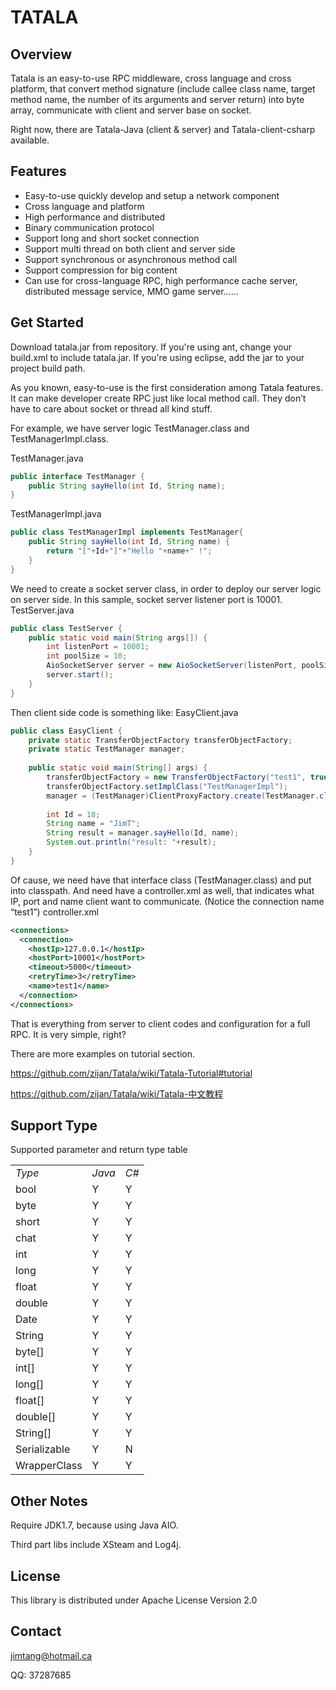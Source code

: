 # TATALA

## Overview
Tatala is an easy-to-use RPC middleware, cross language and cross platform, that convert method signature (include callee class name, target method name, the number of its arguments and server return) into byte array, communicate with client and server base on socket.

Right now, there are Tatala-Java (client & server) and Tatala-client-csharp available.

## Features
* Easy-to-use quickly develop and setup a network component
* Cross language and platform
* High performance and distributed
* Binary communication protocol
* Support long and short socket connection
* Support multi thread on both client and server side
* Support synchronous or asynchronous method call
* Support compression for big content
* Can use for cross-language RPC, high performance cache server, distributed message service, MMO game server……

## Get Started
Download tatala.jar from repository. If you're using ant, change your build.xml to include tatala.jar. If you're using eclipse, add the jar to your project build path.

As you known, easy-to-use is the first consideration among Tatala features. It can make developer create RPC just like local method call. They don’t have to care about socket or thread all kind stuff.

For example, we have server logic TestManager.class and TestManagerImpl.class.

TestManager.java
```java
public interface TestManager {
    public String sayHello(int Id, String name);
}
```

TestManagerImpl.java
```java
public class TestManagerImpl implements TestManager{
	public String sayHello(int Id, String name) {
		return "["+Id+"]"+"Hello "+name+" !";
	}
}
```
We need to create a socket server class, in order to deploy our server logic on server side. In this sample, socket server listener port is 10001.
TestServer.java
```java
public class TestServer {
	public static void main(String args[]) {
		int listenPort = 10001;
		int poolSize = 10;
		AioSocketServer server = new AioSocketServer(listenPort, poolSize);
		server.start();
	}
}
```
Then client side code is something like:
EasyClient.java
```java
public class EasyClient {
	private static TransferObjectFactory transferObjectFactory;
	private static TestManager manager;
	
	public static void main(String[] args) {
		transferObjectFactory = new TransferObjectFactory("test1", true);
		transferObjectFactory.setImplClass("TestManagerImpl");
		manager = (TestManager)ClientProxyFactory.create(TestManager.class, transferObjectFactory);
		
		int Id = 18;
		String name = "JimT";
		String result = manager.sayHello(Id, name);
		System.out.println("result: "+result);
	}
}
```
Of cause, we need have that interface class (TestManager.class) and put into classpath. And need have a controller.xml as well, that indicates what IP, port and name client want to communicate. (Notice the connection name “test1”)
controller.xml
```xml
<connections>
  <connection>
    <hostIp>127.0.0.1</hostIp>
    <hostPort>10001</hostPort>
    <timeout>5000</timeout>
    <retryTime>3</retryTime>
    <name>test1</name>
  </connection>
</connections>
```
That is everything from server to client codes and configuration for a full RPC. It is very simple, right?

There are more examples on tutorial section.

https://github.com/zijan/Tatala/wiki/Tatala-Tutorial#tutorial

https://github.com/zijan/Tatala/wiki/Tatala-中文教程

## Support Type
Supported parameter and return type table

<table>
<tbody>
<tr><td><em>Type</em></td><td><em>Java</em></td><td><em>C#</em></td></tr>
<tr><td>bool</td><td>Y</td><td>Y</td></tr>
<tr><td>byte</td><td>Y</td><td>Y</td></tr>
<tr><td>short</td><td>Y</td><td>Y</td></tr>
<tr><td>chat</td><td>Y</td><td>Y</td></tr>
<tr><td>int</td><td>Y</td><td>Y</td></tr>
<tr><td>long</td><td>Y</td><td>Y</td></tr>
<tr><td>float</td><td>Y</td><td>Y</td></tr>
<tr><td>double</td><td>Y</td><td>Y</td></tr>
<tr><td>Date</td><td>Y</td><td>Y</td></tr>
<tr><td>String</td><td>Y</td><td>Y</td></tr>
<tr><td>byte[]</td><td>Y</td><td>Y</td></tr>
<tr><td>int[]</td><td>Y</td><td>Y</td></tr>
<tr><td>long[]</td><td>Y</td><td>Y</td></tr>
<tr><td>float[]</td><td>Y</td><td>Y</td></tr>
<tr><td>double[]</td><td>Y</td><td>Y</td></tr>
<tr><td>String[]</td><td>Y</td><td>Y</td></tr>
<tr><td>Serializable</td><td>Y</td><td>N</td></tr>
<tr><td>WrapperClass</td><td>Y</td><td>Y</td></tr>
</tbody>
</table>

## Other Notes
Require JDK1.7, because using Java AIO.

Third part libs include XSteam and Log4j.
## License
This library is distributed under Apache License Version 2.0
## Contact
jimtang@hotmail.ca

QQ: 37287685
